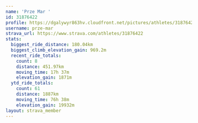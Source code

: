 ```yaml
---
name: 'Prze Mar '
id: 31876422
profile: https://dgalywyr863hv.cloudfront.net/pictures/athletes/31876422/22548952/4/large.jpg
username: prze-mar
strava_url: https://www.strava.com/athletes/31876422
stats:
  biggest_ride_distance: 180.04km
  biggest_climb_elevation_gain: 969.2m
  recent_ride_totals:
    count: 8
    distance: 451.97km
    moving_time: 17h 37m
    elevation_gain: 1871m
  ytd_ride_totals:
    count: 61
    distance: 1887km
    moving_time: 76h 38m
    elevation_gain: 19932m
layout: strava_member
--- 
```

